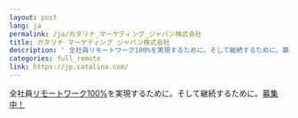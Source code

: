 ```yaml
---
layout: post
lang: ja
permalink: /ja/カタリナ_マーケティング_ジャパン株式会社
title: カタリナ マーケティング ジャパン株式会社
description: ' 全社員リモートワーク100%を実現するために。そして継続するために。募集中！ '
categories: full_remote
link: https://jp.catalina.com/
---
```


<p>全社員<a href="https://jp.catalina.com/news/column/company-activity/2020/06/20200628/">リモートワーク100%</a>を実現するために。そして継続するために。<a href="https://jp.catalina.com/recruit/">募集中！</a></p>
